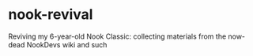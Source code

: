 # nook-revival
Reviving my 6-year-old Nook Classic: collecting materials from the now-dead NookDevs wiki and such
